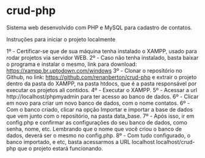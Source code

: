 # crud-php
Sistema web desenvolvido com PHP e MySQL para cadastro de contatos.

Instruções para iniciar o projeto localmente

1º - Certificar-se que de sua máquina tenha instalado o XAMPP, usado para rodar projetos via servidor WEB.
2º - Caso não tenha instalado, basta baixar o programa e instalar o mesmo, link para download: https://xampp.br.uptodown.com/windows
3º - Clonar o repositório no Github, no link: https://github.com/renanberton/crud-php e extrair o projeto dentro da pasta
do XAMPP, na pasta htdocs, que é a pasta responsável por executar os projetos ali contidos.
4º - Executar o XAMPP.
5º - Acessar a url http://localhost/phpmyadmin para ter acesso ao banco de dados.
6º - Clicar em novo para criar um novo banco de dados, com o nome contatos.
6º - Com o banco criado, clicar na opção Importar e importar a base de dados que vem junto com o repositório, 
na pasta data_base.
7º - Após isso, ir em config.php e confirmar as configurações do seu banco de dados, como senha, nome, etc.
Lembrando que o nome que você criou o banco de dados, deverá ser o mesmo no config.php.
8º - Com tudo configurado, o banco importado, e etc, basta acessarmos a URL localhost localhost/crud-php que o projeto
estará funcionando.
